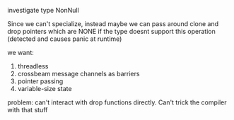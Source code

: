 investigate type NonNull

Since we can't specialize, instead maybe we can pass around clone and drop 
pointers which are NONE if the type doesnt support this operation
(detected and causes panic at runtime)


we want:
1. threadless
2. crossbeam message channels as barriers
3. pointer passing
4. variable-size state

problem: can't interact with drop functions directly. Can't trick the compiler with that stuff